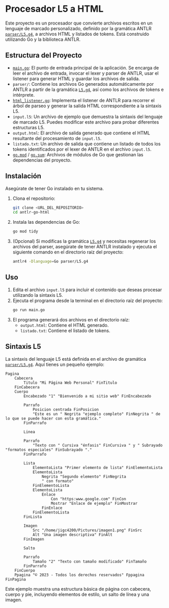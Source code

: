 # Procesador L5 a HTML

Este proyecto es un procesador que convierte archivos escritos en un lenguaje de marcado personalizado, definido por la gramática ANTLR [`parser/L5.g4`](parser/L5.g4:1), a archivos HTML y listados de tokens. Está construido utilizando Go y la biblioteca ANTLR.

## Estructura del Proyecto

*   [`main.go`](main.go:1): El punto de entrada principal de la aplicación. Se encarga de leer el archivo de entrada, invocar el lexer y parser de ANTLR, usar el listener para generar HTML y guardar los archivos de salida.
*   `parser/`: Contiene los archivos Go generados automáticamente por ANTLR a partir de la gramática [`L5.g4`](parser/L5.g4:1), así como los archivos de tokens e intérprete.
*   [`html_listener.go`](html_listener.go): Implementa el listener de ANTLR para recorrer el árbol de parseo y generar la salida HTML correspondiente a la sintaxis L5.
*   `input.l5`: Un archivo de ejemplo que demuestra la sintaxis del lenguaje de marcado L5. Puedes modificar este archivo para probar diferentes estructuras L5.
*   `output.html`: El archivo de salida generado que contiene el HTML resultante del procesamiento de `input.l5`.
*   `listado.txt`: Un archivo de salida que contiene un listado de todos los tokens identificados por el lexer de ANTLR en el archivo `input.l5`.
*   [`go.mod`](go.mod) / [`go.sum`](go.sum): Archivos de módulos de Go que gestionan las dependencias del proyecto.

## Instalación

Asegúrate de tener Go instalado en tu sistema.

1.  Clona el repositorio:
    ```bash
    git clone <URL_DEL_REPOSITORIO>
    cd antlr-go-html
    ```
2.  Instala las dependencias de Go:
    ```bash
    go mod tidy
    ```
3.  (Opcional) Si modificas la gramática [`L5.g4`](parser/L5.g4:1) y necesitas regenerar los archivos del parser, asegúrate de tener ANTLR instalado y ejecuta el siguiente comando en el directorio raíz del proyecto:
    ```bash
    antlr4 -Dlanguage=Go parser/L5.g4
    ```

## Uso

1.  Edita el archivo `input.l5` para incluir el contenido que deseas procesar utilizando la sintaxis L5.
2.  Ejecuta el programa desde la terminal en el directorio raíz del proyecto:
    ```bash
    go run main.go
    ```
3.  El programa generará dos archivos en el directorio raíz:
    *   `output.html`: Contiene el HTML generado.
    *   `listado.txt`: Contiene el listado de tokens.

## Sintaxis L5

La sintaxis del lenguaje L5 está definida en el archivo de gramática [`parser/L5.g4`](parser/L5.g4:1). Aquí tienes un pequeño ejemplo:

```l5
Pagina
    Cabecera
        Titulo "Mi Página Web Personal" FinTitulo
    FinCabecera
    Cuerpo
        Encabezado "1" "Bienvenido a mi sitio web" FinEncabezado
        
        Parrafo
            Posicion centrada FinPosicion
            "Este es un " Negrita "ejemplo completo" FinNegrita " de lo que se puede hacer con esta gramática."
        FinParrafo
        
        Linea
        
        Parrafo
            "Texto con " Cursiva "énfasis" FinCursiva " y " Subrayado "formatos especiales" FinSubrayado "."
        FinParrafo
        
        Lista
            ElementoLista "Primer elemento de lista" FinElementoLista
            ElementoLista
                Negrita "Segundo elemento" FinNegrita
                " con formato"
            FinElementoLista
            ElementoLista
                Enlace
                    Con "https:www.google.com" FinCon
                    Mostrar "Enlace de ejemplo" FinMostrar
                FinEnlace
            FinElementoLista
        FinLista
        
        Imagen
            Src "/home/jigc4200/Pictures/imagen1.png" FinSrc
            Alt "Una imagen descriptiva" FinAlt
        FinImagen
        
        Salto
        
        Parrafo
            Tamaño "2" "Texto con tamaño modificado" FinTamaño
        FinParrafo
    FinCuerpo
    Ppagina "© 2023 - Todos los derechos reservados" Fppagina
FinPagina
```

Este ejemplo muestra una estructura básica de página con cabecera, cuerpo y pie, incluyendo elementos de estilo, un salto de línea y una imagen.

